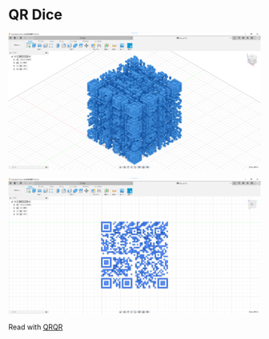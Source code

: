 # QR Dice

![QR Dice](img/f_dice.png)

![1](img/f_1.png)

Read with [QRQR](https://www.denso-wave.com/ja/system/qr/product/reader.html)
